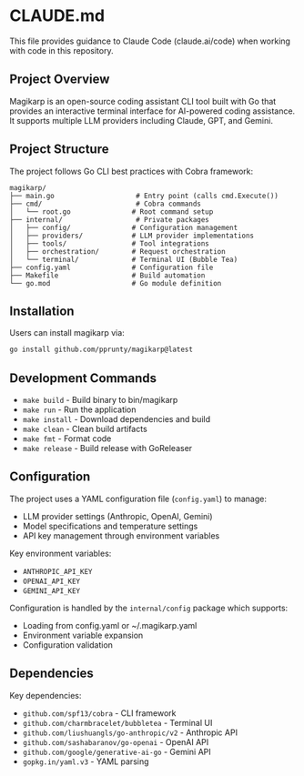 # CLAUDE.md

This file provides guidance to Claude Code (claude.ai/code) when working with code in this repository.

## Project Overview

Magikarp is an open-source coding assistant CLI tool built with Go that provides an interactive terminal interface for AI-powered coding assistance. It supports multiple LLM providers including Claude, GPT, and Gemini.

## Project Structure

The project follows Go CLI best practices with Cobra framework:

```
magikarp/
├── main.go                    # Entry point (calls cmd.Execute())
├── cmd/                       # Cobra commands
│   └── root.go               # Root command setup
├── internal/                  # Private packages
│   ├── config/               # Configuration management
│   ├── providers/            # LLM provider implementations
│   ├── tools/                # Tool integrations  
│   ├── orchestration/        # Request orchestration
│   └── terminal/             # Terminal UI (Bubble Tea)
├── config.yaml               # Configuration file
├── Makefile                  # Build automation
└── go.mod                    # Go module definition
```

## Installation

Users can install magikarp via:
```bash
go install github.com/pprunty/magikarp@latest
```

## Development Commands

- `make build` - Build binary to bin/magikarp
- `make run` - Run the application
- `make install` - Download dependencies and build
- `make clean` - Clean build artifacts
- `make fmt` - Format code
- `make release` - Build release with GoReleaser

## Configuration

The project uses a YAML configuration file (`config.yaml`) to manage:
- LLM provider settings (Anthropic, OpenAI, Gemini)
- Model specifications and temperature settings
- API key management through environment variables

Key environment variables:
- `ANTHROPIC_API_KEY`
- `OPENAI_API_KEY` 
- `GEMINI_API_KEY`

Configuration is handled by the `internal/config` package which supports:
- Loading from config.yaml or ~/.magikarp.yaml
- Environment variable expansion
- Configuration validation

## Dependencies

Key dependencies:
- `github.com/spf13/cobra` - CLI framework
- `github.com/charmbracelet/bubbletea` - Terminal UI
- `github.com/liushuangls/go-anthropic/v2` - Anthropic API
- `github.com/sashabaranov/go-openai` - OpenAI API
- `github.com/google/generative-ai-go` - Gemini API
- `gopkg.in/yaml.v3` - YAML parsing